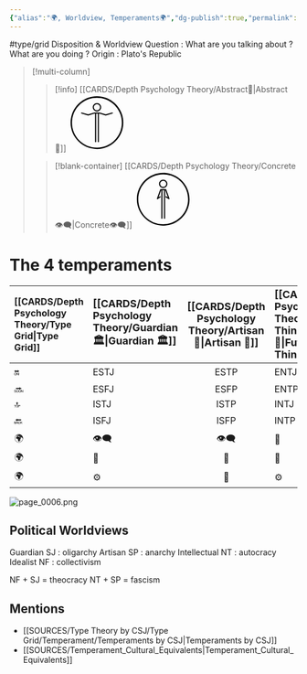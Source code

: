 ```yaml
---
{"alias":"🌍, Worldview, Temperaments🌍","dg-publish":true,"permalink":"/cards/depth-psychology-theory/temperament/","dgPassFrontmatter":true,"created":"2023-01-12T11:52:55.997+01:00","updated":"2023-05-27T22:48:20.651+02:00"}
---
```


#type/grid 
Disposition & Worldview 
Question : What are you talking about ? What are you doing ? 
Origin : Plato's Republic 

> [!multi-column]
>
>> [!info] 
>> [[CARDS/Depth Psychology Theory/Abstract🧲\|Abstract🧲]]
>> <svg xmlns="http://www.w3.org/2000/svg" version="1.1" id="Layer_1" x="0" y="0" viewBox="0 0 936 936" style="enable-background:new 0 0 936 936" xml:space="preserve" width="100" height="100"><style>.st0{fill:none;stroke:#000;stroke-width:18;stroke-linecap:round;stroke-linejoin:round;stroke-miterlimit:10}</style><g id="Layer_1_2_"><g id="Abstract"><path class="st0" d="M720 310.5 612 342l-103.4-31.5-80.9-.1L324 342l-108-31.5M490.6 310.5l-.1 468M445.6 310.7l-.1 467.8"/><path d="M468 165.3c28 0 50.7 22.7 50.7 50.7S496 266.7 468 266.7 417.3 244 417.3 216s22.7-50.7 50.7-50.7m0-18c-37.9 0-68.7 30.8-68.7 68.7s30.8 68.7 68.7 68.7 68.7-30.8 68.7-68.7-30.8-68.7-68.7-68.7z"/></g><path d="M900 467.1C899.5 228.5 705.7 35.5 467.1 36S35.5 230.3 36 468.9 230.3 900.5 468.9 900 900.5 705.7 900 467.1zm-840.9 2.3C58.6 243.8 241 60.5 466.6 60.1c225.6-.5 408.8 182 409.3 407.6S693.9 876.5 468.3 877c-225.5.4-408.8-182-409.2-407.6z" id="Layer_1_1_"/></g></svg>
>
>> [!blank-container]
>> [[CARDS/Depth Psychology Theory/Concrete👁️‍🗨️\|Concrete👁️‍🗨️]]
>> <svg xmlns="http://www.w3.org/2000/svg" version="1.1" id="Layer_1" x="0" y="0" viewBox="0 0 936 936" style="enable-background:new 0 0 936 936" xml:space="preserve" width="100" height="100"><style>.st0{fill:none;stroke:#000;stroke-width:18;stroke-linecap:round;stroke-linejoin:round;stroke-miterlimit:10}</style><g id="Layer_1_2_"><g id="Concrete"><path class="st0" d="m513 427.5 49.5 31.5-53.9-148.5-80.9-.1L373.5 459l45-31.5M490.6 310.5l-.1 468M445.6 310.7l-.1 467.8"/><path d="M468 165.3c28 0 50.7 22.7 50.7 50.7S496 266.7 468 266.7 417.3 244 417.3 216s22.7-50.7 50.7-50.7m0-18c-37.9 0-68.7 30.8-68.7 68.7s30.8 68.7 68.7 68.7 68.7-30.8 68.7-68.7-30.8-68.7-68.7-68.7z"/></g><path d="M900 467.1C899.5 228.5 705.7 35.5 467.1 36S35.5 230.3 36 468.9 230.3 900.5 468.9 900 900.5 705.7 900 467.1zm-840.9 2.3C58.6 243.8 241 60.5 466.6 60.1c225.6-.5 408.8 182 409.3 407.6S693.9 876.5 468.3 877c-225.5.4-408.8-182-409.2-407.6z" id="Layer_1_1_"/></g></svg>

# The 4 temperaments

| [[CARDS/Depth Psychology Theory/Type Grid\|Type Grid]] | <font size="4"> [[CARDS/Depth Psychology Theory/Guardian 🏛️\|Guardian 🏛️]] </font> | <font size="4"> [[CARDS/Depth Psychology Theory/Artisan 🧰\|Artisan 🧰]] </font> | <font size="4"> [[CARDS/Depth Psychology Theory/Future-Thinker🔮\|Future-Thinker🔮]] </font> | <font size="4"> [[CARDS/Depth Psychology Theory/Idealist🦄\|Idealist🦄]] </font> | 💬    | 💬    | 💬    |
|:------------- |:--------------------------------------- |:--------------------------------------:|:-------------------------------------------- |:-------------------------------------- |:----- |:----- |:----- |
| 🔛            | ESTJ                                    |                  ESTP                  | ENTJ                                         | ENFJ                                   | ➡️    | 👋    | 🏆    |
| 🔜            | ESFJ                                    |                  ESFP                  | ENTP                                         | ENFP                                   | ↪️    | 👋    | 🏃‍♂️ |
| 🔝            | ISTJ                                    |                  ISTP                  | INTJ                                         | INFJ                                   | 🧘‍♂️ | 🏃‍♂️ | 🔙    |
| 🔙            | ISFJ                                    |                  ISFP                  | INTP                                         | INFP                                   | ↪️    | 🧘‍♂️ | 🏆    |
| 🌍            | 👁️‍🗨️                                   |                 👁️‍🗨️                  | 🧲                                           | 🧲                                     |       |       |       |
| 🌍            | 🐜                                      |                   🦊                   | 🦊                                           | 🐜                                     |       |       |       |
| 🌍            | ⚙️                                      |                   👀                   | ⚙️                                           | 👀                                     |       |       |       |


![page_0006.png](/img/user/EXTRAS/Images/page_0006.png)

## Political Worldviews

Guardian SJ : oligarchy 
Artisan SP : anarchy
Intellectual NT : autocracy
Idealist NF : collectivism

NF + SJ = theocracy
NT + SP = fascism

## Mentions
- [[SOURCES/Type Theory by CSJ/Type Grid/Temperament/Temperaments by CSJ\|Temperaments by CSJ]]
- [[SOURCES/Temperament_Cultural_Equivalents\|Temperament_Cultural_Equivalents]]